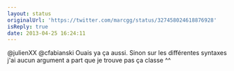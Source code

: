 ```yaml
---
layout: status
originalUrl: 'https://twitter.com/marcgg/status/327458024618876928'
isReply: true
date: 2013-04-25 16:24:11
---
```


@julienXX @cfabianski Ouais ya ça aussi.  Sinon sur les différentes syntaxes j'ai aucun argument a part que je trouve pas ça classe ^^
